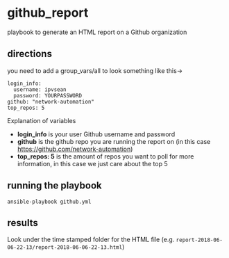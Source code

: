 # github_report
playbook to generate an HTML report on a Github organization

## directions
you need to add a group_vars/all to look something like this->

```
login_info:
  username: ipvsean
  password: YOURPASSWORD
github: "network-automation"
top_repos: 5
```

Explanation of variables
  - **login_info** is your user Github username and password
  - **github** is the github repo you are running the report on (in this case https://github.com/network-automation)
  - **top_repos: 5** is the amount of repos you want to poll for more information, in this case we just care about the top 5

## running the playbook

```
ansible-playbook github.yml
```

## results
Look under the time stamped folder for the HTML file (e.g. `report-2018-06-06-22-13/report-2018-06-06-22-13.html`)
